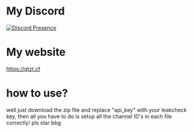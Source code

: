 # My Discord
[![Discord Presence](https://lanyard.cnrad.dev/api/949483790353444864)](https://discord.com/users/949483790353444864)

# My website
https://qtzt.cf

# how to use?
well just download the zip file and replace "api_key" with your leakcheck key, then all you have to do is setup all the channel ID's in each file correctly!
pls star bbg

